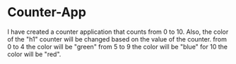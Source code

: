 # Counter-App
I have created a counter application that counts from 0 to 10. Also, the color of the "h1" counter will be changed based on the value of the counter. from 0 to 4 the color will be "green" from 5 to 9 the color will be "blue" for 10 the color will be "red".
